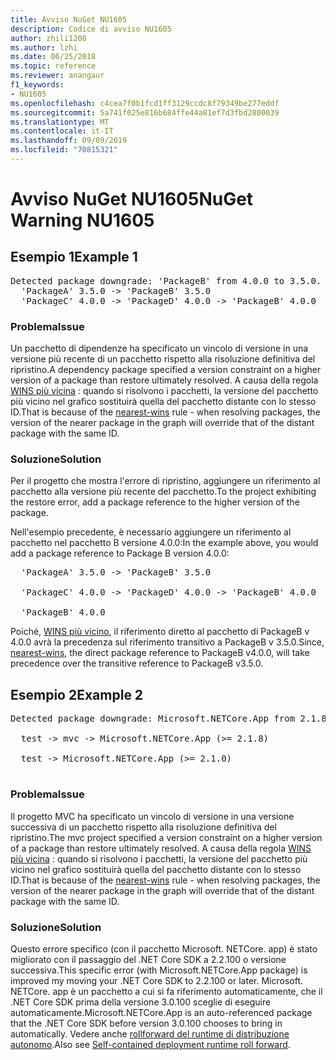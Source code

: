 ```yaml
---
title: Avviso NuGet NU1605
description: Codice di avviso NU1605
author: zhili1208
ms.author: lzhi
ms.date: 06/25/2018
ms.topic: reference
ms.reviewer: anangaur
f1_keywords:
- NU1605
ms.openlocfilehash: c4cea7f0b1fcd1ff3129ccdc8f79349be277eddf
ms.sourcegitcommit: 5a741f025e816b684ffe44a81ef7d3fbd2800039
ms.translationtype: MT
ms.contentlocale: it-IT
ms.lasthandoff: 09/09/2019
ms.locfileid: "70815321"
---
```

# <a name="nuget-warning-nu1605"></a><span data-ttu-id="1a76d-103">Avviso NuGet NU1605</span><span class="sxs-lookup"><span data-stu-id="1a76d-103">NuGet Warning NU1605</span></span>

## <a name="example-1"></a><span data-ttu-id="1a76d-104">Esempio 1</span><span class="sxs-lookup"><span data-stu-id="1a76d-104">Example 1</span></span>

<pre>Detected package downgrade: 'PackageB' from 4.0.0 to 3.5.0. Reference the package directly from the project to select a different version.<br/>  'PackageA' 3.5.0 -> 'PackageB' 3.5.0<br/>  'PackageC' 4.0.0 -> 'PackageD' 4.0.0 -> 'PackageB' 4.0.0</pre>

### <a name="issue"></a><span data-ttu-id="1a76d-105">Problema</span><span class="sxs-lookup"><span data-stu-id="1a76d-105">Issue</span></span>
<span data-ttu-id="1a76d-106">Un pacchetto di dipendenze ha specificato un vincolo di versione in una versione più recente di un pacchetto rispetto alla risoluzione definitiva del ripristino.</span><span class="sxs-lookup"><span data-stu-id="1a76d-106">A dependency package specified a version constraint on a higher version of a package than restore ultimately resolved.</span></span> <span data-ttu-id="1a76d-107">A causa della regola [WINS più vicina](../../concepts/dependency-resolution.md#nearest-wins) : quando si risolvono i pacchetti, la versione del pacchetto più vicino nel grafico sostituirà quella del pacchetto distante con lo stesso ID.</span><span class="sxs-lookup"><span data-stu-id="1a76d-107">That is because of the [nearest-wins](../../concepts/dependency-resolution.md#nearest-wins) rule - when resolving packages, the version of the nearer package in the graph will override that of the distant package with the same ID.</span></span>

### <a name="solution"></a><span data-ttu-id="1a76d-108">Soluzione</span><span class="sxs-lookup"><span data-stu-id="1a76d-108">Solution</span></span>
<span data-ttu-id="1a76d-109">Per il progetto che mostra l'errore di ripristino, aggiungere un riferimento al pacchetto alla versione più recente del pacchetto.</span><span class="sxs-lookup"><span data-stu-id="1a76d-109">To the project exhibiting the restore error, add a package reference to the higher version of the package.</span></span>

<span data-ttu-id="1a76d-110">Nell'esempio precedente, è necessario aggiungere un riferimento al pacchetto nel pacchetto B versione 4.0.0:</span><span class="sxs-lookup"><span data-stu-id="1a76d-110">In the example above, you would add a package reference to Package B version 4.0.0:</span></span>

<pre>
  'PackageA' 3.5.0 -> 'PackageB' 3.5.0<br/>
  'PackageC' 4.0.0 -> 'PackageD' 4.0.0 -> 'PackageB' 4.0.0<br/>
  'PackageB' 4.0.0
</pre>

<span data-ttu-id="1a76d-111">Poiché, [WINS più vicino](../../concepts/dependency-resolution.md#nearest-wins), il riferimento diretto al pacchetto di PackageB v 4.0.0 avrà la precedenza sul riferimento transitivo a PackageB v 3.5.0.</span><span class="sxs-lookup"><span data-stu-id="1a76d-111">Since, [nearest-wins](../../concepts/dependency-resolution.md#nearest-wins), the direct package reference to PackageB v4.0.0, will take precedence over the transitive reference to PackageB v3.5.0.</span></span>

## <a name="example-2"></a><span data-ttu-id="1a76d-112">Esempio 2</span><span class="sxs-lookup"><span data-stu-id="1a76d-112">Example 2</span></span>

<pre>Detected package downgrade: Microsoft.NETCore.App from 2.1.8 to 2.1.0. Reference the package directly from the project to select a different version.<br/>
  test -> mvc -> Microsoft.NETCore.App (>= 2.1.8)<br/>
  test -> Microsoft.NETCore.App (>= 2.1.0)<br/>
</pre>

### <a name="issue"></a><span data-ttu-id="1a76d-113">Problema</span><span class="sxs-lookup"><span data-stu-id="1a76d-113">Issue</span></span>
<span data-ttu-id="1a76d-114">Il progetto MVC ha specificato un vincolo di versione in una versione successiva di un pacchetto rispetto alla risoluzione definitiva del ripristino.</span><span class="sxs-lookup"><span data-stu-id="1a76d-114">The mvc project specified a version constraint on a higher version of a package than restore ultimately resolved.</span></span> <span data-ttu-id="1a76d-115">A causa della regola [WINS più vicina](../../concepts/dependency-resolution.md#nearest-wins) : quando si risolvono i pacchetti, la versione del pacchetto più vicino nel grafico sostituirà quella del pacchetto distante con lo stesso ID.</span><span class="sxs-lookup"><span data-stu-id="1a76d-115">That is because of the [nearest-wins](../../concepts/dependency-resolution.md#nearest-wins) rule - when resolving packages, the version of the nearer package in the graph will override that of the distant package with the same ID.</span></span>

### <a name="solution"></a><span data-ttu-id="1a76d-116">Soluzione</span><span class="sxs-lookup"><span data-stu-id="1a76d-116">Solution</span></span>
<span data-ttu-id="1a76d-117">Questo errore specifico (con il pacchetto Microsoft. NETCore. app) è stato migliorato con il passaggio del .NET Core SDK a 2.2.100 o versione successiva.</span><span class="sxs-lookup"><span data-stu-id="1a76d-117">This specific error (with Microsoft.NETCore.App package) is improved my moving your .NET Core SDK to 2.2.100 or later.</span></span> <span data-ttu-id="1a76d-118">Microsoft. NETCore. app è un pacchetto a cui si fa riferimento automaticamente, che il .NET Core SDK prima della versione 3.0.100 sceglie di eseguire automaticamente.</span><span class="sxs-lookup"><span data-stu-id="1a76d-118">Microsoft.NETCore.App is an auto-referenced package that the .NET Core SDK before version 3.0.100 chooses to bring in automatically.</span></span> <span data-ttu-id="1a76d-119">Vedere anche [rollforward del runtime di distribuzione autonomo](/dotnet/core/deploying/runtime-patch-selection).</span><span class="sxs-lookup"><span data-stu-id="1a76d-119">Also see [Self-contained deployment runtime roll forward](/dotnet/core/deploying/runtime-patch-selection).</span></span>
